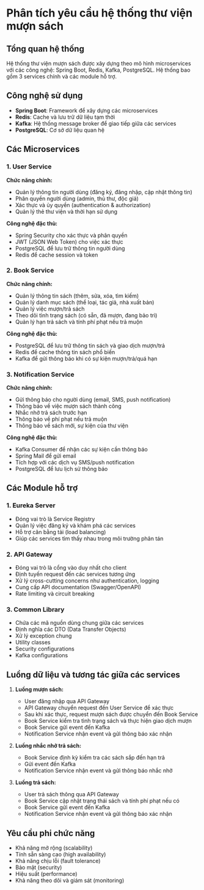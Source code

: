 # Phân tích yêu cầu hệ thống thư viện mượn sách

## Tổng quan hệ thống
Hệ thống thư viện mượn sách được xây dựng theo mô hình microservices với các công nghệ: Spring Boot, Redis, Kafka, PostgreSQL. Hệ thống bao gồm 3 services chính và các module hỗ trợ.

## Công nghệ sử dụng
- **Spring Boot**: Framework để xây dựng các microservices
- **Redis**: Cache và lưu trữ dữ liệu tạm thời
- **Kafka**: Hệ thống message broker để giao tiếp giữa các services
- **PostgreSQL**: Cơ sở dữ liệu quan hệ

## Các Microservices

### 1. User Service
**Chức năng chính:**
- Quản lý thông tin người dùng (đăng ký, đăng nhập, cập nhật thông tin)
- Phân quyền người dùng (admin, thủ thư, độc giả)
- Xác thực và ủy quyền (authentication & authorization)
- Quản lý thẻ thư viện và thời hạn sử dụng

**Công nghệ đặc thù:**
- Spring Security cho xác thực và phân quyền
- JWT (JSON Web Token) cho việc xác thực
- PostgreSQL để lưu trữ thông tin người dùng
- Redis để cache session và token

### 2. Book Service
**Chức năng chính:**
- Quản lý thông tin sách (thêm, sửa, xóa, tìm kiếm)
- Quản lý danh mục sách (thể loại, tác giả, nhà xuất bản)
- Quản lý việc mượn/trả sách
- Theo dõi tình trạng sách (có sẵn, đã mượn, đang bảo trì)
- Quản lý hạn trả sách và tính phí phạt nếu trả muộn

**Công nghệ đặc thù:**
- PostgreSQL để lưu trữ thông tin sách và giao dịch mượn/trả
- Redis để cache thông tin sách phổ biến
- Kafka để gửi thông báo khi có sự kiện mượn/trả/quá hạn

### 3. Notification Service
**Chức năng chính:**
- Gửi thông báo cho người dùng (email, SMS, push notification)
- Thông báo về việc mượn sách thành công
- Nhắc nhở trả sách trước hạn
- Thông báo về phí phạt nếu trả muộn
- Thông báo về sách mới, sự kiện của thư viện

**Công nghệ đặc thù:**
- Kafka Consumer để nhận các sự kiện cần thông báo
- Spring Mail để gửi email
- Tích hợp với các dịch vụ SMS/push notification
- PostgreSQL để lưu lịch sử thông báo

## Các Module hỗ trợ

### 1. Eureka Server
- Đóng vai trò là Service Registry
- Quản lý việc đăng ký và khám phá các services
- Hỗ trợ cân bằng tải (load balancing)
- Giúp các services tìm thấy nhau trong môi trường phân tán

### 2. API Gateway
- Đóng vai trò là cổng vào duy nhất cho client
- Định tuyến request đến các services tương ứng
- Xử lý cross-cutting concerns như authentication, logging
- Cung cấp API documentation (Swagger/OpenAPI)
- Rate limiting và circuit breaking

### 3. Common Library
- Chứa các mã nguồn dùng chung giữa các services
- Định nghĩa các DTO (Data Transfer Objects)
- Xử lý exception chung
- Utility classes
- Security configurations
- Kafka configurations

## Luồng dữ liệu và tương tác giữa các services

1. **Luồng mượn sách:**
   - User đăng nhập qua API Gateway
   - API Gateway chuyển request đến User Service để xác thực
   - Sau khi xác thực, request mượn sách được chuyển đến Book Service
   - Book Service kiểm tra tình trạng sách và thực hiện giao dịch mượn
   - Book Service gửi event đến Kafka
   - Notification Service nhận event và gửi thông báo xác nhận

2. **Luồng nhắc nhở trả sách:**
   - Book Service định kỳ kiểm tra các sách sắp đến hạn trả
   - Gửi event đến Kafka
   - Notification Service nhận event và gửi thông báo nhắc nhở

3. **Luồng trả sách:**
   - User trả sách thông qua API Gateway
   - Book Service cập nhật trạng thái sách và tính phí phạt nếu có
   - Book Service gửi event đến Kafka
   - Notification Service nhận event và gửi thông báo xác nhận

## Yêu cầu phi chức năng
- Khả năng mở rộng (scalability)
- Tính sẵn sàng cao (high availability)
- Khả năng chịu lỗi (fault tolerance)
- Bảo mật (security)
- Hiệu suất (performance)
- Khả năng theo dõi và giám sát (monitoring)
